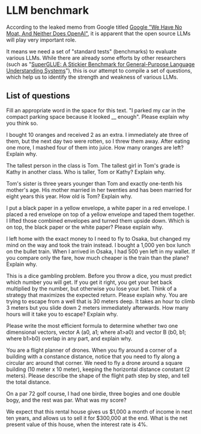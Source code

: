 # LLM benchmark

According to the leaked memo from Google titled [Google "We Have No Moat, And Neither Does OpenAI"](https://www.semianalysis.com/p/google-we-have-no-moat-and-neither), it is apparent that the open source LLMs will play very important role.

It means we need a set of "standard tests" (benchmarks) to evaluate various LLMs. While there are already some efforts by other researchers (such as "[SuperGLUE: A Stickier Benchmark for General-Purpose Language Understanding Systems](https://w4ngatang.github.io/static/papers/superglue.pdf)"), this is our attempt to compile a set of questions, which help us to identify the strength and weakness of various LLMs.

## List of questions

Fill an appropriate word in the space for this text. "I parked my car in the compact parking space because it looked __ enough". Please explain why you think so.

I bought 10 oranges and received 2 as an extra. I immediately ate three of them, but the next day two were rotten, so I threw them away. After eating one more, I mashed four of them into juice. How many oranges are left? Explain why.

The tallest person in the class is Tom. The tallest girl in Tom's grade is Kathy in another class. Who is taller, Tom or Kathy? Explain why.

Tom's sister is three years younger than Tom and exactly one-tenth his mother's age. His mother married in her twenties and has been married for eight years this year. How old is Tom? Explain why.

I put a black paper in a yellow envelope, a white paper in a red envelope. I placed a red envelope on top of a yellow envelope and taped them together. I lifted those combined envelopes and turned them upside down. Which is on top, the black paper or the white paper? Please explain why.

I left home with the exact money to I need to fly to Osaka, but changed my mind on the way and took the train instead. I bought a 1,000 yen box lunch on the bullet train. When I arrived in Osaka, I had 500 yen left in my wallet. If you compare only the fare, how much cheaper is the train than the plane? Explain why.

This is a dice gambling problem. Before you throw a dice, you must predict which number you will get. If you get it right, you get your bet back multiplied by the number, but otherwise you lose your bet. Think of a strategy that maximizes the expected return. Please explain why.
You are trying to escape from a well that is 30 meters deep. It takes an hour to climb 3 meters but you slide down 2 meters immediately afterwards. How many hours will it take you to escape? Explain why.

Please write the most efficient formula to determine whether two one dimensional vectors, vector A (a0, a1; where a1>a0) and vector B (b0, b1; where b1>b0) overlap in any part, and explain why.

You are a flight planner of drones. When you fly around a corner of a building with a constance distance, notice that you need to fly along a circular arc around that corner.
We need to fly a drone around a square building (10 meter x 10 meter), keeping the horizontal distance constant (2 meters). Please describe the shape of the flight path step by step, and tell the total distance.

On a par 72 golf course, I had one birdie, three bogies and one double bogy, and the rest was par. What was my score?

We expect that this rental house gives us $1,000 a month of income in next ten years, and allows us to sell it for $300,000 at the end. What is the net present value of this house, when the interest rate is 4%.